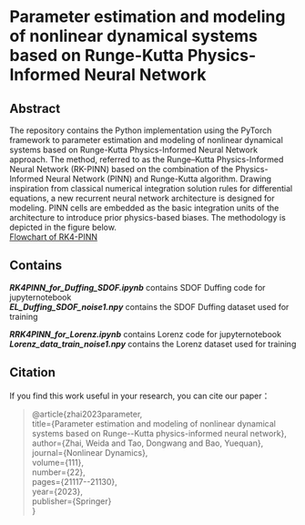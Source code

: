 # Parameter estimation and modeling of nonlinear dynamical systems based on Runge-Kutta Physics-Informed Neural Network
## Abstract
The repository contains the Python implementation using the PyTorch framework to parameter estimation and modeling of nonlinear dynamical systems based on Runge-Kutta Physics-Informed Neural Network approach. The method, referred to as the Runge–Kutta Physics-Informed Neural Network (RK-PINN) based on the combination of the Physics-Informed Neural Network (PINN) and Runge-Kutta algorithm. Drawing inspiration from classical numerical integration solution rules for differential equations, a new recurrent neural network architecture is designed for modeling. PINN cells are embedded as the basic integration units of the architecture to introduce prior physics-based biases. The methodology is depicted in the figure below.  
[Flowchart of RK4-PINN](Figures/Figure1.png)



## Contains
***RK4PINN_for_Duffing_SDOF.ipynb*** contains SDOF Duffing code for jupyternotebook <br>
***EL_Duffing_SDOF_noise1.npy*** contains the SDOF Duffing dataset used for training <br>

***RRK4PINN_for_Lorenz.ipynb*** contains Lorenz code for jupyternotebook <br>
***Lorenz_data_train_noise1.npy*** contains the Lorenz dataset used for training <br>


## Citation
If you find this work useful in your research, you can cite our paper：
> @article{zhai2023parameter, <br>
  title={Parameter estimation and modeling of nonlinear dynamical systems based on Runge--Kutta physics-informed neural network},<br>
  author={Zhai, Weida and Tao, Dongwang and Bao, Yuequan},<br>
  journal={Nonlinear Dynamics},<br>
  volume={111},<br>
  number={22},<br>
  pages={21117--21130},<br>
  year={2023},<br>
  publisher={Springer}<br>
  }
